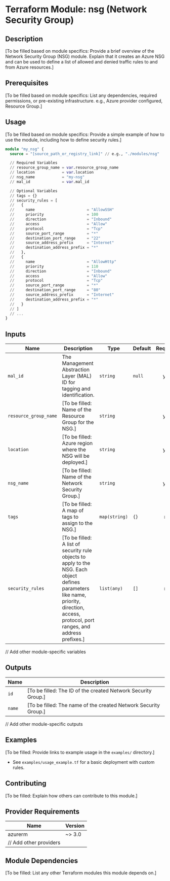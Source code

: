 # Terraform Module: nsg (Network Security Group)

## Description
[To be filled based on module specifics: Provide a brief overview of the Network Security Group (NSG) module. Explain that it creates an Azure NSG and can be used to define a list of allowed and denied traffic rules to and from Azure resources.]

## Prerequisites
[To be filled based on module specifics: List any dependencies, required permissions, or pre-existing infrastructure. e.g., Azure provider configured, Resource Group.]

## Usage
[To be filled based on module specifics: Provide a simple example of how to use the module, including how to define security rules.]

```terraform
module "my_nsg" {
  source = "[source_path_or_registry_link]" // e.g., "./modules/nsg"

  // Required Variables
  // resource_group_name = var.resource_group_name
  // location            = var.location
  // nsg_name            = "my-nsg"
  // mal_id              = var.mal_id

  // Optional Variables
  // tags = {}
  // security_rules = [
  //   {
  //     name                       = "AllowSSH"
  //     priority                   = 100
  //     direction                  = "Inbound"
  //     access                     = "Allow"
  //     protocol                   = "Tcp"
  //     source_port_range          = "*"
  //     destination_port_range     = "22"
  //     source_address_prefix      = "Internet"
  //     destination_address_prefix = "*"
  //   },
  //   {
  //     name                       = "AllowHttp"
  //     priority                   = 110
  //     direction                  = "Inbound"
  //     access                     = "Allow"
  //     protocol                   = "Tcp"
  //     source_port_range          = "*"
  //     destination_port_range     = "80"
  //     source_address_prefix      = "Internet"
  //     destination_address_prefix = "*"
  //   }
  // ]
  // ...
}
```

## Inputs

| Name                  | Description                                                                 | Type          | Default | Required |
| --------------------- | --------------------------------------------------------------------------- | ------------- | ------- | :------: |
| `mal_id`              | The Management Abstraction Layer (MAL) ID for tagging and identification.   | `string`      | `null`  |   yes    |
| `resource_group_name` | [To be filled: Name of the Resource Group for the NSG.]                     | `string`      |         |   yes    |
| `location`            | [To be filled: Azure region where the NSG will be deployed.]                | `string`      |         |   yes    |
| `nsg_name`            | [To be filled: Name of the Network Security Group.]                         | `string`      |         |   yes    |
| `tags`                | [To be filled: A map of tags to assign to the NSG.]                         | `map(string)` | `{}`    |    no    |
| `security_rules`      | [To be filled: A list of security rule objects to apply to the NSG. Each object defines parameters like name, priority, direction, access, protocol, port ranges, and address prefixes.] | `list(any)`   | `[]`    |    no    |
// Add other module-specific variables

## Outputs

| Name   | Description                                                              |
| ------ | ------------------------------------------------------------------------ |
| `id`   | [To be filled: The ID of the created Network Security Group.]            |
| `name` | [To be filled: The name of the created Network Security Group.]          |
// Add other module-specific outputs

## Examples
[To be filled: Provide links to example usage in the `examples/` directory.]
- See `examples/usage_example.tf` for a basic deployment with custom rules.

## Contributing
[To be filled: Explain how others can contribute to this module.]

## Provider Requirements

| Name    | Version |
| ------- | ------- |
| azurerm | ~> 3.0  |
| // Add other providers |         |

## Module Dependencies
[To be filled: List any other Terraform modules this module depends on.]
